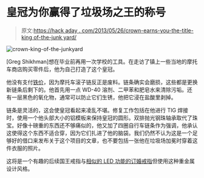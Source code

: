 # 皇冠为你赢得了垃圾场之王的称号

> 原文:[https://hack aday . com/2013/05/26/crown-earns-you-the-title-king of-the-junk yard/](https://hackaday.com/2013/05/26/crown-earns-you-the-title-king-of-the-junkyard/)

![crown-king-of-the-junkyard](../Images/3e8761fe6e1f84d142a0409f79fab761.png)

[Greg Shikhman]想在毕业前再用一次学校的工具。在走访了镇上一些当地的摩托车商店购买零件后，他为自己打造了这个皇冠。

他没有支付[铁价](http://gameofthrones.wikia.com/wiki/Iron_price)，因为摩托车滚子链反正是废料。链条确实会磨损，这些都是更换新链条后剩下的。他首先用一点 WD-40 溶剂、二甲苯和肥皂水来清除污垢。还有一层黑色的氧化物，通常可以防止它们生锈，他把它浸在盐酸里剥掉。

链条是灵活的，这会使皇冠看起来凌乱不堪。修复工作包括在他进行 TIG 焊接时，使用一个他头部大小的铝模板来保持皇冠的圆形。双排抛光钢珠轴承取代了珠宝。好像十磅重的东西还不够痛似的，他又加了四圈自行车链条作为强调，他承认这使得这个东西不适合穿，因为它们扎进了他的脑袋。我们仍然不认为这是一个足够好的借口来发布关于这个项目的文章，也不要包括一张他在垃圾场加冕时穿着这件衣服的照片。

这将是一个有趣的后续国王戒指与[相似的 LED 功能的订婚戒指](http://hackaday.com/2013/05/20/adding-leds-to-an-engagement-ring/)但使用这种重金属设计风格。